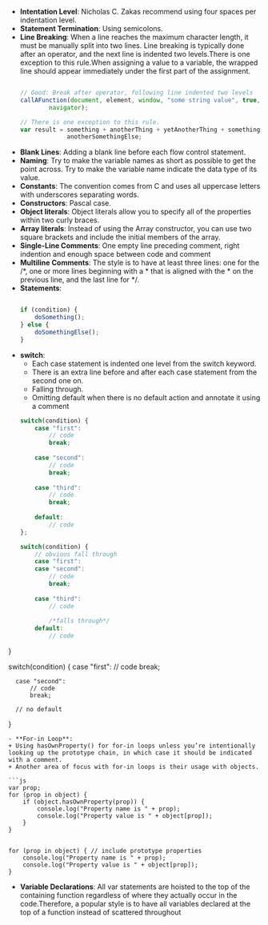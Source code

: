 - **Intentation Level**: Nicholas C. Zakas recommend using four spaces per indentation level.
- **Statement Termination**: Using semicolons.
- **Line Breaking**: When a line reaches the maximum character length, it must be manually split into two lines. Line breaking is typically done after an operator, and the next line is indented two levels.There is one exception to this rule.When assigning a value to a variable, the wrapped line should appear immediately under the first part of the assignment.
  ```js

  // Good: Break after operator, following line indented two levels
  callAFunction(document, element, window, "some string value", true, 123,
          navigator);

  // There is one exception to this rule.
  var result = something + anotherThing + yetAnotherThing + somethingElse +
               anotherSomethingElse;

  ```
- **Blank Lines**: Adding a blank line before each flow control statement.
- **Naming**: Try to make the variable names as short as possible to get the point across. Try to make the variable name indicate the data type of its value.
- **Constants**: The convention comes from C and uses all uppercase letters with underscores separating words.
- **Constructors**: Pascal case.
- **Object literals**: Object literals allow you to specify all of the properties within two curly braces.
- **Array literals**: Instead of using the Array constructor, you can use two square brackets and include the initial members of the array.
- **Single-Line Comments**: One empty line preceding comment, right indention and enough space between code and comment
- **Multiline Comments**:  The style is to have at least three lines: one for the /*, one or more lines beginning with a * that is aligned with the * on the previous line, and the last line for */.
- **Statements**: 
  ```js
  
  if (condition) {
      doSomething();
  } else {
      doSomethingElse();
  }
  ```
- **switch**:
    + Each case statement is indented one level from the switch keyword.
    + There is an extra line before and after each case statement from the second one on.
    + Falling through.
    + Omitting default when there is no default action and annotate it using a comment
  ```js
  switch(condition) {
      case "first":
          // code
          break;
          
      case "second":
          // code
          break;
          
      case "third":
          // code
          break;
          
      default:
          // code
  };
  
  switch(condition) {
      // obvious fall through
      case "first":
      case "second":
          // code
          break;
        
      case "third":
          // code
        
          /*falls through*/
      default:
          // code
}
  
  switch(condition) {
      case "first":
          // code
          break;
        
      case "second":
          // code
          break;
        
      // no default
  }
  ```
- **For-in Loop**: 
  + Using hasOwnProperty() for for-in loops unless you’re intentionally looking up the prototype chain, in which case it should be indicated with a comment.
  + Another area of focus with for-in loops is their usage with objects.

  ```js
  var prop;
  for (prop in object) {
      if (object.hasOwnProperty(prop)) {
          console.log("Property name is " + prop);
          console.log("Property value is " + object[prop]);
      }
  }
  
  
  for (prop in object) { // include prototype properties
      console.log("Property name is " + prop);
      console.log("Property value is " + object[prop]);
  }
  ```
- **Variable Declarations**: All var statements are hoisted to the top of the containing function regardless of where they actually occur in the code.Therefore, a popular style is to have all variables declared at the top of a function instead of scattered throughout



  

